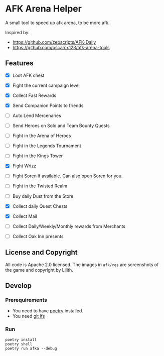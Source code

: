 # AFK Arena Helper

A small tool to speed up afk arena, to be more afk.

Inspired by: 

 * https://github.com/zebscripts/AFK-Daily
 * https://github.com/oscarcx123/afk-arena-tools

## Features

 - [x] Loot AFK chest
 - [x] Fight the current campaign level
 - [x] Collect Fast Rewards
 - [x] Send Companion Points to friends
 - [ ] Auto Lend Mercenaries
 - [ ] Send Heroes on Solo and Team Bounty Quests
 - [ ] Fight in the Arena of Heroes
 - [ ] Fight in the Legends Tournament
 - [ ] Fight in the Kings Tower
 - [x] Fight Wrizz
 - [ ] Fight Soren if available. Can also open Soren for you.
 - [ ] Fight in the Twisted Realm
 - [ ] Buy daily Dust from the Store
 - [x] Collect daily Quest Chests
 - [x] Collect Mail
 - [ ] Collect Daily/Weekly/Monthly rewards from Merchants
 - [ ] Collect Oak Inn presents


## License and Copyright

All code is Apache 2.0 licensed.
The images in `afk/res` are screenshots of the game and copyright by Lilith.


## Develop

### Prerequirements

 * You need to have [poetry](https://python-poetry.org/) installed.
 * You need [git lfs](https://git-lfs.github.com/)


### Run

```
poetry install
poetry shell
poetry run afka --debug
```